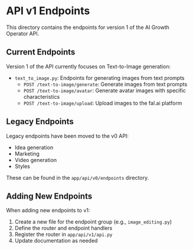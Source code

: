 # API v1 Endpoints

This directory contains the endpoints for version 1 of the AI Growth Operator API.

## Current Endpoints

Version 1 of the API currently focuses on Text-to-Image generation:

- `text_to_image.py`: Endpoints for generating images from text prompts
  - `POST /text-to-image/generate`: Generate images from text prompts
  - `POST /text-to-image/avatar`: Generate avatar images with specific characteristics
  - `POST /text-to-image/upload`: Upload images to the fal.ai platform

## Legacy Endpoints

Legacy endpoints have been moved to the v0 API:
- Idea generation
- Marketing
- Video generation
- Styles

These can be found in the `app/api/v0/endpoints` directory.

## Adding New Endpoints

When adding new endpoints to v1:

1. Create a new file for the endpoint group (e.g., `image_editing.py`)
2. Define the router and endpoint handlers
3. Register the router in `app/api/v1/api.py`
4. Update documentation as needed 